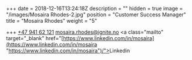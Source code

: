 +++
date = 2018-12-16T13:24:18Z
description = ""
hidden = true
image = "/images/Mosaira Rhodes-2.jpg"
position = "Customer Success Manager"
title = "Mosaira Rhodes"
weight = "5"

+++
<a class="phoneto" href="tel:+47 941 62 121"><i class="fas fa-phone"></i>+47 941 62 121</a> <a class="mailto" href="mailto:mosaira.rhodes@ignite.no"><i class="fas fa-envelope"></i></i>mosaira.rhodes@ignite.no</a> <a class="mailto" target="_blank" href="[https://www.linkedin.com/in/mosaira](https://www.linkedin.com/in/mosaira "https://www.linkedin.com/in/mosaira")/"><i class="fab fa-linkedin-in"></i>Linkedin</a>